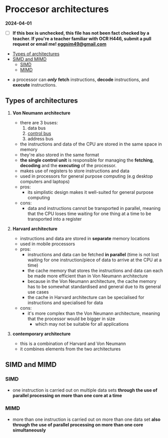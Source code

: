 # Proccesor architectures

**2024-04-01**

- [ ] **If this box is unchecked, this file has not been fact checked by a teacher. If you're a teacher familiar with OCR H446, submit a pull request or email me! <eggsim49@gmail.com>**

<!-- vim-markdown-toc GFM -->

* [Types of architectures](#types-of-architectures)
* [SIMD and MIMD](#simd-and-mimd)
    * [SIMD](#simd)
    * [MIMD](#mimd)

<!-- vim-markdown-toc -->

- a processor can ***only*** **fetch** instructions, **decode** instructions, and **execute** instructions.

## Types of architectures

1. **Von Neumann architecture**
    - there are 3 buses:
        1. data bus
        2. [control bus](https://github.com/RubberDuckCollector/subject-resources/blob/main/sixth-form/notes/stem/cs/as-and-a-level-ocr/onenote-structure/unit-1/1-computer-components/PROCESSOR-COMPONENTS.md)
        3. address bus
    - the instructions and data of the CPU are stored in the same space in memory
    - they're also stored in the same format
    - **the single control unit** is responsible for managing the **fetching**, **decoding** and the **executing** of the processor.
    - makes use of registers to store instructions and data
    - used in processors for general purpose computing (e.g desktop computers and laptops)
    - pros:
        - its simplistic design makes it well-suited for general purpose computing
    - cons:
        - data and instructions cannot be transported in parallel, meaning that the CPU loses time waiting for one thing at a time to be transported into a register

1. **Harvard architecture**
    - instructions and data are stored in **separate** memory locations
    - used in mobile processors
    - pros:
        - instructions and data can be fetched **in parallel** (time is not lost waiting for one instruction/piece of data to arrive at the CPU at a time)
        - the cache memory that stores the instructions and data can each be made more efficient than in Von Neumann architecture
        - because in the Von Neumann architecture, the cache memory has to be somewhat standardised and general due to its general use cases
        - the cache in Harvard architecture can be specialised for instructions and specialised for data
    - cons:
        - it's more complex than the Von Neumann architecture, meaning that the processor would be bigger in size
            - which may not be suitable for all applications

1. **contemporary architecture**
    - this is a combination of Harvard and Von Neumann
    - it combines elements from the two architectures

## SIMD and MIMD

### SIMD

- one instruction is carried out on multiple data sets **through the use of parallel processing on more than one core at a time**

### MIMD

- more than one instruction is carried out on more than one data set **also through the use of parallel processing on more than one core simultaneously**
